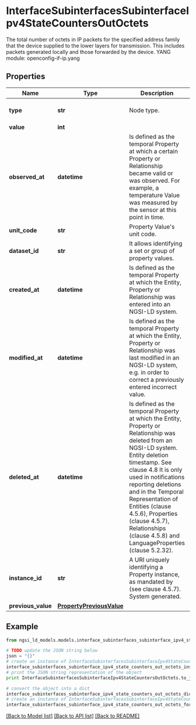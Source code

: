 # InterfaceSubinterfacesSubinterfaceIpv4StateCountersOutOctets

The total number of octets in IP packets for the specified address family that the device supplied to the lower layers for transmission. This includes packets generated locally and those forwarded by the device.  YANG module: openconfig-if-ip.yang 

## Properties

Name | Type | Description | Notes
------------ | ------------- | ------------- | -------------
**type** | **str** | Node type.  | [optional] [default to 'Property']
**value** | **int** |  | 
**observed_at** | **datetime** | Is defined as the temporal Property at which a certain Property or Relationship became valid or was observed. For example, a temperature Value was measured by the sensor at this point in time.  | [optional] 
**unit_code** | **str** | Property Value&#39;s unit code.  | [optional] 
**dataset_id** | **str** | It allows identifying a set or group of property values.  | [optional] 
**created_at** | **datetime** | Is defined as the temporal Property at which the Entity, Property or Relationship was entered into an NGSI-LD system.  | [optional] [readonly] 
**modified_at** | **datetime** | Is defined as the temporal Property at which the Entity, Property or Relationship was last modified in an NGSI-LD system, e.g. in order to correct a previously entered incorrect value.  | [optional] [readonly] 
**deleted_at** | **datetime** | Is defined as the temporal Property at which the Entity, Property or Relationship was deleted from an NGSI-LD system.  Entity deletion timestamp. See clause 4.8 It is only used in notifications reporting deletions and in the Temporal Representation of Entities (clause 4.5.6), Properties (clause 4.5.7), Relationships (clause 4.5.8) and LanguageProperties (clause 5.2.32).  | [optional] [readonly] 
**instance_id** | **str** | A URI uniquely identifying a Property instance, as mandated by (see clause 4.5.7). System generated.  | [optional] [readonly] 
**previous_value** | [**PropertyPreviousValue**](PropertyPreviousValue.md) |  | [optional] 

## Example

```python
from ngsi_ld_models.models.interface_subinterfaces_subinterface_ipv4_state_counters_out_octets import InterfaceSubinterfacesSubinterfaceIpv4StateCountersOutOctets

# TODO update the JSON string below
json = "{}"
# create an instance of InterfaceSubinterfacesSubinterfaceIpv4StateCountersOutOctets from a JSON string
interface_subinterfaces_subinterface_ipv4_state_counters_out_octets_instance = InterfaceSubinterfacesSubinterfaceIpv4StateCountersOutOctets.from_json(json)
# print the JSON string representation of the object
print InterfaceSubinterfacesSubinterfaceIpv4StateCountersOutOctets.to_json()

# convert the object into a dict
interface_subinterfaces_subinterface_ipv4_state_counters_out_octets_dict = interface_subinterfaces_subinterface_ipv4_state_counters_out_octets_instance.to_dict()
# create an instance of InterfaceSubinterfacesSubinterfaceIpv4StateCountersOutOctets from a dict
interface_subinterfaces_subinterface_ipv4_state_counters_out_octets_form_dict = interface_subinterfaces_subinterface_ipv4_state_counters_out_octets.from_dict(interface_subinterfaces_subinterface_ipv4_state_counters_out_octets_dict)
```
[[Back to Model list]](../README.md#documentation-for-models) [[Back to API list]](../README.md#documentation-for-api-endpoints) [[Back to README]](../README.md)


